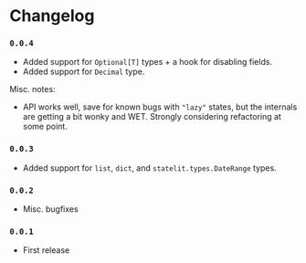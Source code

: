 # Changelog

### `0.0.4`

- Added support for `Optional[T]` types + a hook for disabling fields.
- Added support for `Decimal` type.

Misc. notes:

- API works well, save for known bugs with `"lazy"` states, but the internals are getting a bit wonky and WET. Strongly considering refactoring at some point.

### `0.0.3`

- Added support for `list`, `dict`, and `statelit.types.DateRange` types.

### `0.0.2`

- Misc. bugfixes

### `0.0.1`

- First release

